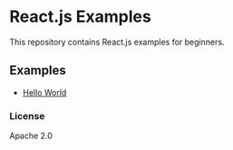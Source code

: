 # React.js Examples

This repository contains React.js examples for beginners.

## Examples

- [Hello World](/hello-world)

### License
Apache 2.0
